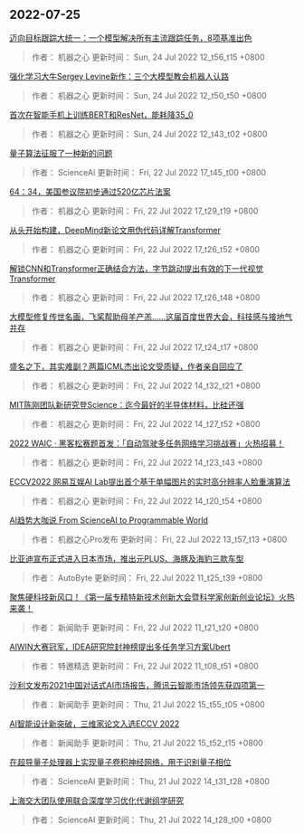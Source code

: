 
## 2022-07-25

 [迈向目标跟踪大统一：一个模型解决所有主流跟踪任务，8项基准出色](https://www.jiqizhixin.com/articles/2022-07-24-3)

> 作者： 机器之心  更新时间： Sun, 24 Jul 2022 12_t56_t15 +0800

 [强化学习大牛Sergey Levine新作：三个大模型教会机器人认路](https://www.jiqizhixin.com/articles/2022-07-24-2)

> 作者： 机器之心  更新时间： Sun, 24 Jul 2022 12_t50_t50 +0800

 [首次在智能手机上训练BERT和ResNet，能耗降35_0](https://www.jiqizhixin.com/articles/2022-07-24)

> 作者： 机器之心  更新时间： Sun, 24 Jul 2022 12_t43_t02 +0800

 [量子算法征服了一种新的问题](https://www.jiqizhixin.com/articles/2022-07-22-13)

> 作者： ScienceAI  更新时间： Fri, 22 Jul 2022 17_t45_t00 +0800

 [64：34，美国参议院初步通过520亿芯片法案](https://www.jiqizhixin.com/articles/2022-07-22-12)

> 作者： 机器之心  更新时间： Fri, 22 Jul 2022 17_t29_t19 +0800

 [从头开始构建，DeepMind新论文用伪代码详解Transformer](https://www.jiqizhixin.com/articles/2022-07-22-11)

> 作者： 机器之心  更新时间： Fri, 22 Jul 2022 17_t26_t52 +0800

 [解锁CNN和Transformer正确结合方法，字节跳动提出有效的下一代视觉Transformer](https://www.jiqizhixin.com/articles/2022-07-22-10)

> 作者： 机器之心  更新时间： Fri, 22 Jul 2022 17_t26_t48 +0800

 [大模型修复传世名画，飞桨帮助母羊产羔……这届百度世界大会，科技感与接地气并存](https://www.jiqizhixin.com/articles/2022-07-22-9)

> 作者： 机器之心  更新时间： Fri, 22 Jul 2022 17_t24_t17 +0800

 [盛名之下，其实难副？两篇ICML杰出论文受质疑，作者亲自回应了](https://www.jiqizhixin.com/articles/2022-07-22-8)

> 作者： 机器之心  更新时间： Fri, 22 Jul 2022 14_t32_t21 +0800

 [MIT陈刚团队新研究登Science：迄今最好的半导体材料，比硅还强](https://www.jiqizhixin.com/articles/2022-07-22-7)

> 作者： 机器之心  更新时间： Fri, 22 Jul 2022 14_t27_t52 +0800

 [2022 WAIC · 黑客松赛题首发：「自动驾驶多任务网络学习挑战赛」火热招募！](https://www.jiqizhixin.com/articles/2022-07-22-6)

> 作者： 机器之心  更新时间： Fri, 22 Jul 2022 14_t23_t43 +0800

 [ECCV2022   网易互娱AI Lab提出首个基于单幅图片的实时高分辨率人脸重演算法](https://www.jiqizhixin.com/articles/2022-07-22-5)

> 作者： 机器之心  更新时间： Fri, 22 Jul 2022 14_t20_t54 +0800

 [AI趋势大咖说   From ScienceAI to Programmable World](https://www.jiqizhixin.com/articles/2022-07-20-6)

> 作者： 机器之心Pro发布  更新时间： Fri, 22 Jul 2022 13_t57_t13 +0800

 [比亚迪宣布正式进入日本市场，推出元PLUS、海豚及海豹三款车型](https://www.jiqizhixin.com/articles/2022-07-22-4)

> 作者： AutoByte  更新时间： Fri, 22 Jul 2022 11_t25_t39 +0800

 [聚焦硬科技新风口！《第一届专精特新技术创新大会暨科学家创新创业论坛》火热来袭！](https://www.jiqizhixin.com/articles/2022-07-22-3)

> 作者： 新闻助手  更新时间： Fri, 22 Jul 2022 11_t21_t20 +0800

 [AIWIN大赛冠军，IDEA研究院封神榜提出多任务学习方案Ubert](https://www.jiqizhixin.com/articles/2022-07-22-2)

> 作者： 特邀精选  更新时间： Fri, 22 Jul 2022 11_t08_t51 +0800

 [沙利文发布2021中国对话式AI市场报告，腾讯云智能市场领先获四项第一](https://www.jiqizhixin.com/articles/2022-07-21-15)

> 作者： 新闻助手  更新时间： Thu, 21 Jul 2022 15_t55_t05 +0800

 [AI智能设计新突破，三维家论文入选ECCV 2022](https://www.jiqizhixin.com/articles/2022-07-21-14)

> 作者： 新闻助手  更新时间： Thu, 21 Jul 2022 15_t52_t15 +0800

 [在超导量子处理器上实现量子卷积神经网络，用于识别量子相位](https://www.jiqizhixin.com/articles/2022-07-21-13)

> 作者： ScienceAI  更新时间： Thu, 21 Jul 2022 14_t31_t28 +0800

 [上海交大团队使用联合深度学习优化代谢组学研究](https://www.jiqizhixin.com/articles/2022-07-21-12)

> 作者： ScienceAI  更新时间： Thu, 21 Jul 2022 14_t28_t00 +0800
